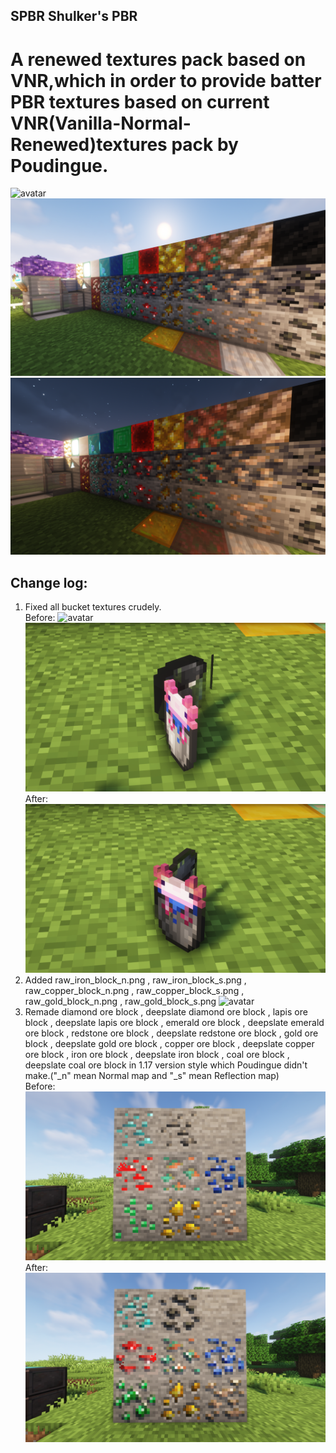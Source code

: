 ## SPBR Shulker's PBR
# A renewed textures pack based on VNR,which in order to provide batter PBR textures based on current VNR(Vanilla-Normal-Renewed)textures pack by Poudingue.
![avatar](images/1.jpg)
![avatar](images/2.jpg)
![avatar](images/3.jpg)
## Change log:
1. Fixed all bucket textures crudely.  
Before:
![avatar](images/0.jpg)
![avatar](images/00.jpg)
After:
![avatar](images/01.jpg)
2. Added raw_iron_block_n.png , raw_iron_block_s.png , raw_copper_block_n.png , raw_copper_block_s.png , raw_gold_block_n.png , raw_gold_block_s.png
![avatar](images/4.jpg)
3. Remade diamond ore block , deepslate diamond ore block , lapis ore block , deepslate lapis ore block , emerald ore block , deepslate emerald ore block , redstone ore block , deepslate redstone ore block , gold ore block , deepslate gold ore block , copper ore block , deepslate copper ore block , iron ore block , deepslate iron block , coal ore block , deepslate coal ore block in 1.17 version style which Poudingue didn't make.("_n" mean Normal map and "_s" mean Reflection map)   
Before:
![avatar](images/5.jpg)
After:
![avatar](images/6.jpg)
